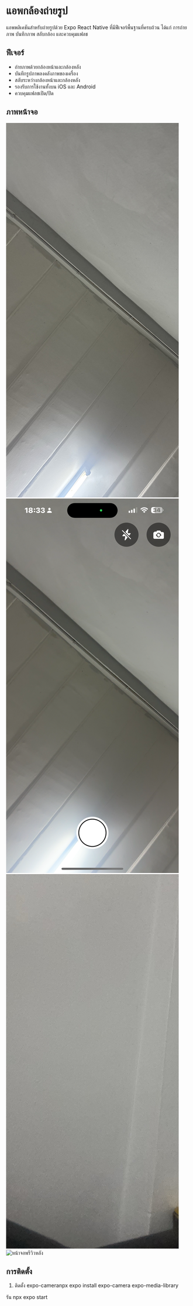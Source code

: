 # แอพกล้องถ่ายรูป

แอพพลิเคชันสำหรับถ่ายรูปด้วย Expo React Native ที่มีฟีเจอร์พื้นฐานที่ครบถ้วน ได้แก่ การถ่ายภาพ บันทึกภาพ สลับกล้อง และควบคุมแฟลช

## ฟีเจอร์

- ถ่ายภาพด้วยกล้องหน้าและกล้องหลัง
- บันทึกรูปภาพลงคลังภาพของเครื่อง
- สลับระหว่างกล้องหน้าและกล้องหลัง
- รองรับการใช้งานทั้งบน iOS และ Android
- ควบคุมแฟลชเปิด/ปิด

## ภาพหน้าจอ

![หน้าจอกล้องหน้า](assets/7649955B-3A5A-4321-9437-732E16AA9D76.JPG)
![หน้าจอพรีวิวหน้า](assets/IMG_0683.PNG)
![หน้าจอกล้องหลัง](assets/BEE39E16-5528-4491-987E-C539A5437BC8.JPG)
![หน้าจอพรีวิวหลัง](assets/IMG_0681.PNG)

## การติดตั้ง

1. ติดตั้ง expo-cameranpx expo install expo-camera expo-media-library

รัน npx expo start 
